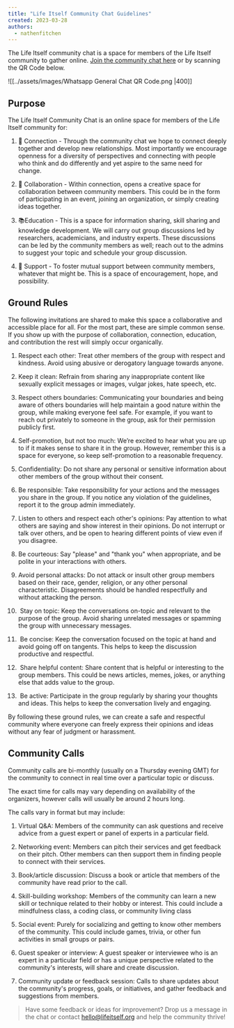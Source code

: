 ```yaml
---
title: "Life Itself Community Chat Guidelines"
created: 2023-03-28
authors: 
  - nathenfitchen
---
```


The Life Itself community chat is a space for members of the Life Itself community to gather online. [Join the community chat here](https://chat.whatsapp.com/JNJCTZugNQn1fq89xbHtfA) or by scanning the QR Code below. 

![[../assets/images/Whatsapp General Chat QR Code.png |400]]

## Purpose

The Life Itself Community Chat is an online space for members of the Life Itself community for:

1.  👥 Connection - Through the community chat we hope to connect deeply together and develop new relationships. Most importantly we encourage openness for a diversity of perspectives and connecting with people who think and do differently and yet aspire to the same need for change. 
    
2.  💯 Collaboration - Within connection, opens a creative space for collaboration between community members. This could be in the form of participating in an event, joining an organization, or simply creating ideas together. 
    
3.  📚Education - This is a space for information sharing, skill sharing and knowledge development. We will carry out group discussions led by researchers, academicians, and industry experts. These discussions can be led by the community members as well; reach out to the admins to suggest your topic and schedule your group discussion.
    
4.  💫 Support - To foster mutual support between community members, whatever that might be. This is a space of encouragement, hope, and possibility.
    
## Ground Rules

The following invitations are shared to make this space a collaborative and accessible place for all. For the most part, these are simple common sense. If you show up with the purpose of collaboration, connection, education, and contribution the rest will simply occur organically. 

1.  Respect each other: Treat other members of the group with respect and kindness. Avoid using abusive or derogatory language towards anyone.
    
2.  Keep it clean: Refrain from sharing any inappropriate content like sexually explicit messages or images, vulgar jokes, hate speech, etc.
    
3.  Respect others boundaries: Communicating your boundaries and being aware of others boundaries will help maintain a good nature within the group, while making everyone feel safe. For example, if you want to reach out privately to someone in the group, ask for their permission publicly first.
    
4.  Self-promotion, but not too much: We’re excited to hear what you are up to if it makes sense to share it in the group. However, remember this is a space for everyone, so keep self-promotion to a reasonable frequency. 
    
5.  Confidentiality: Do not share any personal or sensitive information about other members of the group without their consent.
    
6.  Be responsible: Take responsibility for your actions and the messages you share in the group. If you notice any violation of the guidelines, report it to the group admin immediately.
    
7.  Listen to others and respect each other's opinions: Pay attention to what others are saying and show interest in their opinions. Do not interrupt or talk over others, and be open to hearing different points of view even if you disagree.
    
8.  Be courteous: Say "please" and "thank you" when appropriate, and be polite in your interactions with others.
    
9.  Avoid personal attacks: Do not attack or insult other group members based on their race, gender, religion, or any other personal characteristic. Disagreements should be handled respectfully and without attacking the person.
    
10.   Stay on topic: Keep the conversations on-topic and relevant to the purpose of the group. Avoid sharing unrelated messages or spamming the group with unnecessary messages.
    
11.   Be concise: Keep the conversation focused on the topic at hand and avoid going off on tangents. This helps to keep the discussion productive and respectful.
    
12.   Share helpful content: Share content that is helpful or interesting to the group members. This could be news articles, memes, jokes, or anything else that adds value to the group.
    
13.   Be active: Participate in the group regularly by sharing your thoughts and ideas. This helps to keep the conversation lively and engaging.

By following these ground rules, we can create a safe and respectful community where everyone can freely express their opinions and ideas without any fear of judgment or harassment.

## Community Calls

Community calls are bi-monthly (usually on a Thursday evening GMT) for the community to connect in real time over a particular topic or discuss. 

The exact time for calls may vary depending on availability of the organizers, however calls will usually be around 2 hours long.

The calls vary in format but may include: 

1.  Virtual Q&A: Members of the community can ask questions and receive advice from a guest expert or panel of experts in a particular field.
    
2.  Networking event: Members can pitch their services and get feedback on their pitch. Other members can then support them in finding people to connect with their services.
    
3.  Book/article discussion: Discuss a book or article that members of the community have read prior to the call.
    
4.  Skill-building workshop: Members of the community can learn a new skill or technique related to their hobby or interest. This could include a mindfulness class, a coding class, or community living class
    
5.  Social event: Purely for socializing and getting to know other members of the community. This could include games, trivia, or other fun activities in small groups or pairs.
    
6.  Guest speaker or interview: A guest speaker or interviewee who is an expert in a particular field or has a unique perspective related to the community's interests, will share and create discussion.
    
7.  Community update or feedback session: Calls to share updates about the community's progress, goals, or initiatives, and gather feedback and suggestions from members.

> Have some feedback or ideas for improvement? Drop us a message in the chat or contact hello@lifeitself.org and help the community thrive! 